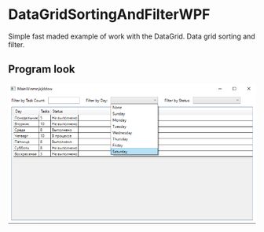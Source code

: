 # DataGridSortingAndFilterWPF

Simple fast maded example of work with the DataGrid.
Data grid sorting and filter.

## Program look

![Image alt](https://github.com/ClassZak/DataGridSortingAndFilterWPF/blob/master/Screen.png)
